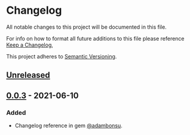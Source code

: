 # Changelog
All notable changes to this project will be documented in this file.

For info on how to format all future additions to this file please reference [Keep a Changelog](https://keepachangelog.com/en/1.0.0/),

This project adheres to [Semantic Versioning](https://semver.org/spec/v2.0.0.html).

## [Unreleased]

## [0.0.3] - 2021-06-10
### Added
- Changelog reference in gem [@adambonsu](https://github.com/adambonsu).


[Unreleased]: https://github.com/adambonsu/rack-override-path/compare/v0.0.3...HEAD
[0.0.3]: https://github.com/adambonsu/one44-cli/v0.0.3